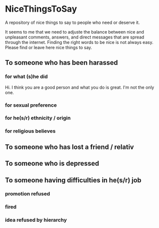 # NiceThingsToSay
A repository of nice things to say to people who need or deserve it.

It seems to me that we need to adjuste the balance between nice and unpleasant comments, answers, and direct messages that are spread through the internet.
Finding the right words to be nice is not always easy. Please find or leave here nice things to say.

## To someone who has been harassed

### for what (s)he did

Hi. I think you are a good person and what you do is great. I'm not the only one.

### for sexual preference

### for he(s/r) ethnicity / origin

### for religious believes

## To someone who has lost a friend / relativ

## To someone who is depressed

## To someone having difficulties in he(s/r) job

### promotion refused

### fired

### idea refused by hierarchy
